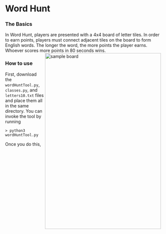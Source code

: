 # Word Hunt  
### The Basics  
In Word Hunt, players are presented with a 4x4 board of letter tiles. In order to earn points, players must connect adjacent tiles on the board to form English words. The longer the word, the more points the player earns. Whoever scores more points in 80 seconds wins.
<img src="https://github.com/k-gerner/Game-Pigeon-Solvers/blob/master/Images/sampleWordHuntBoard.jpeg" alt =  "sample board" width="375" height="569" align = "right">  
### How to use
First, download the `wordHuntTool.py`, `classes.py`, and `letters10.txt` files and place them all in the same directory. You can invoke the tool by running  
```
> python3 wordHuntTool.py
```
Once you do this, 